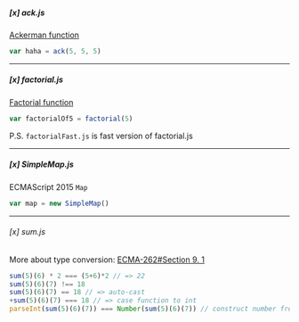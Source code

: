 ##### [x] ack.js
[Ackerman function](https://en.wikipedia.org/wiki/Ackermann_function)
```js
var haha = ack(5, 5, 5)
```

***
##### [x] factorial.js
[Factorial function](https://en.wikipedia.org/wiki/Factorial)
```js
var factorialOf5 = factorial(5)
```
P.S. `factorialFast.js` is fast version of factorial.js

***
##### [x] SimpleMap.js
ECMAScript 2015 `Map`
```js
var map = new SimpleMap()
```

***
###### [x] sum.js
More about type conversion: [ECMA-262#Section 9. 1](https://www.ecma-international.org/ecma-262/5.1/#sec-9.1)
```js
sum(5)(6) * 2 === (5+6)*2 // => 22
sum(5)(6)(7) !== 18
sum(5)(6)(7) == 18 // => auto-cast
+sum(5)(6)(7) === 18 // => case function to int
parseInt(sum(5)(6)(7)) === Number(sum(5)(6)(7)) // construct number from result of `toString()`
```

